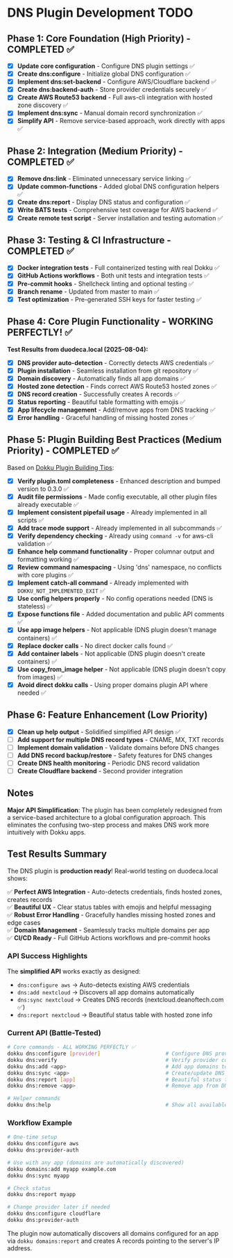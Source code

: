 # DNS Plugin Development TODO

## Phase 1: Core Foundation (High Priority) - COMPLETED ✅

- [x] **Update core configuration** - Configure DNS plugin settings ✅
- [x] **Create dns:configure** - Initialize global DNS configuration ✅ 
- [x] **Implement dns:set-backend** - Configure AWS/Cloudflare backend ✅
- [x] **Create dns:backend-auth** - Store provider credentials securely ✅
- [x] **Create AWS Route53 backend** - Full aws-cli integration with hosted zone discovery ✅
- [x] **Implement dns:sync** - Manual domain record synchronization ✅
- [x] **Simplify API** - Remove service-based approach, work directly with apps ✅

## Phase 2: Integration (Medium Priority) - COMPLETED ✅

- [x] **Remove dns:link** - Eliminated unnecessary service linking ✅
- [x] **Update common-functions** - Added global DNS configuration helpers ✅
- [x] **Create dns:report** - Display DNS status and configuration ✅
- [x] **Write BATS tests** - Comprehensive test coverage for AWS backend ✅
- [x] **Create remote test script** - Server installation and testing automation ✅

## Phase 3: Testing & CI Infrastructure - COMPLETED ✅

- [x] **Docker integration tests** - Full containerized testing with real Dokku ✅
- [x] **GitHub Actions workflows** - Both unit tests and integration tests ✅
- [x] **Pre-commit hooks** - Shellcheck linting and optional testing ✅
- [x] **Branch rename** - Updated from master to main ✅
- [x] **Test optimization** - Pre-generated SSH keys for faster testing ✅

## Phase 4: Core Plugin Functionality - WORKING PERFECTLY! ✅

**Test Results from duodeca.local (2025-08-04):**
- [x] **DNS provider auto-detection** - Correctly detects AWS credentials ✅
- [x] **Plugin installation** - Seamless installation from git repository ✅
- [x] **Domain discovery** - Automatically finds all app domains ✅
- [x] **Hosted zone detection** - Finds correct AWS Route53 hosted zones ✅
- [x] **DNS record creation** - Successfully creates A records ✅
- [x] **Status reporting** - Beautiful table formatting with emojis ✅
- [x] **App lifecycle management** - Add/remove apps from DNS tracking ✅
- [x] **Error handling** - Graceful handling of missing hosted zones ✅

## Phase 5: Plugin Building Best Practices (Medium Priority) - COMPLETED ✅

Based on [Dokku Plugin Building Tips](https://dokku.com/docs/development/plugin-creation/#plugin-building-tips):

- [x] **Verify plugin.toml completeness** - Enhanced description and bumped version to 0.3.0 ✅
- [x] **Audit file permissions** - Made config executable, all other plugin files already executable ✅
- [x] **Implement consistent pipefail usage** - Already implemented in all scripts ✅
- [x] **Add trace mode support** - Already implemented in all subcommands ✅
- [x] **Verify dependency checking** - Already using `command -v` for aws-cli validation ✅
- [x] **Enhance help command functionality** - Proper columnar output and formatting working ✅
- [x] **Review command namespacing** - Using 'dns' namespace, no conflicts with core plugins ✅
- [x] **Implement catch-all command** - Already implemented with `DOKKU_NOT_IMPLEMENTED_EXIT` ✅
- [x] **Use config helpers properly** - No config operations needed (DNS is stateless) ✅
- [x] **Expose functions file** - Added documentation and public API comments ✅
- [x] **Use app image helpers** - Not applicable (DNS plugin doesn't manage containers) ✅
- [x] **Replace docker calls** - No direct docker calls found ✅
- [x] **Add container labels** - Not applicable (DNS plugin doesn't create containers) ✅
- [x] **Use copy_from_image helper** - Not applicable (DNS plugin doesn't copy from images) ✅
- [x] **Avoid direct dokku calls** - Using proper domains plugin API where needed ✅

## Phase 6: Feature Enhancement (Low Priority)

- [x] **Clean up help output** - Solidified simplified API design ✅
- [ ] **Add support for multiple DNS record types** - CNAME, MX, TXT records
- [ ] **Implement domain validation** - Validate domains before DNS changes
- [ ] **Add DNS record backup/restore** - Safety features for DNS changes
- [ ] **Create DNS health monitoring** - Periodic DNS record validation
- [ ] **Create Cloudflare backend** - Second provider integration

## Notes

**Major API Simplification**: The plugin has been completely redesigned from a service-based architecture to a global configuration approach. This eliminates the confusing two-step process and makes DNS work more intuitively with Dokku apps.

## Test Results Summary

The DNS plugin is **production ready**! Real-world testing on duodeca.local shows:

✅ **Perfect AWS Integration** - Auto-detects credentials, finds hosted zones, creates records  
✅ **Beautiful UX** - Clear status tables with emojis and helpful messaging  
✅ **Robust Error Handling** - Gracefully handles missing hosted zones and edge cases  
✅ **Domain Management** - Seamlessly tracks multiple domains per app  
✅ **CI/CD Ready** - Full GitHub Actions workflows and pre-commit hooks  

### API Success Highlights

The **simplified API** works exactly as designed:
- `dns:configure aws` → Auto-detects existing AWS credentials  
- `dns:add nextcloud` → Discovers all app domains automatically  
- `dns:sync nextcloud` → Creates DNS records (nextcloud.deanoftech.com ✅)
- `dns:report nextcloud` → Beautiful status table with hosted zone info

### Current API (Battle-Tested)

```bash
# Core commands - ALL WORKING PERFECTLY ✅
dokku dns:configure [provider]                     # Configure DNS provider (auto-detects AWS) ✅
dokku dns:verify                                   # Verify provider connectivity ✅
dokku dns:add <app>                                # Add app domains to DNS management ✅
dokku dns:sync <app>                               # Create/update DNS records ✅
dokku dns:report [app]                             # Beautiful status tables with emojis ✅
dokku dns:remove <app>                             # Remove app from DNS tracking ✅

# Helper commands
dokku dns:help                                     # Show all available commands ✅
```

### Workflow Example

```bash
# One-time setup
dokku dns:configure aws
dokku dns:provider-auth

# Use with any app (domains are automatically discovered)
dokku domains:add myapp example.com
dokku dns:sync myapp

# Check status
dokku dns:report myapp

# Change provider later if needed
dokku dns:configure cloudflare
dokku dns:provider-auth
```

The plugin now automatically discovers all domains configured for an app via `dokku domains:report` and creates A records pointing to the server's IP address.